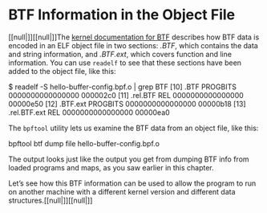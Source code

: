 # BTF Information in the Object File

[[null|]][[null|]]The [kernel documentation for BTF](https://oreil.ly/5QrBy) describes how BTF data is encoded in an ELF object file in two sections: _.BTF_, which contains the data and string information, and _.BTF.ext_, which covers function and line information. You can use `readelf` to see that these sections have been added to the object file, like this:

$ readelf -S hello-buffer-config.bpf.o | grep BTF
  \[10\] .BTF              PROGBITS         0000000000000000  000002c0
  \[11\] .rel.BTF          REL              0000000000000000  00000e50
  \[12\] .BTF.ext          PROGBITS         0000000000000000  00000b18
  \[13\] .rel.BTF.ext      REL              0000000000000000  00000ea0

The `bpftool` utility lets us examine the BTF data from an object file, like this:

bpftool btf dump file hello-buffer-config.bpf.o

The output looks just like the output you get from dumping BTF info from loaded programs and maps, as you saw earlier in this chapter.

Let’s see how this BTF information can be used to allow the program to run on another machine with a different kernel version and different data structures.[[null|]][[null|]]
